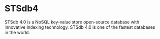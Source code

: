 # STSdb4
STSdb 4.0 is a NoSQL key-value store open-source database with innovative indexing technology. STSdb 4.0 is one of the fastest databases in the world.
